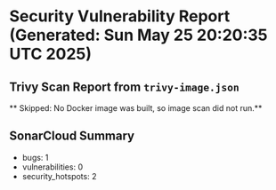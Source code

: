 # Security Vulnerability Report (Generated: Sun May 25 20:20:35 UTC 2025)


## Trivy Scan Report from `trivy-image.json`
** Skipped: No Docker image was built, so image scan did not run.**

## SonarCloud Summary
* bugs: 1
* vulnerabilities: 0
* security_hotspots: 2
